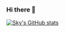 ### Hi there 👋
[![Sky's GitHub stats](https://github-readme-stats.vercel.app/api?username=SkyMing1024&show_icons=true&theme=radical&bg_color=DEG,#b61ab9,#c53d9f,#d65c84,#e17374,#e2776f,#ef8f5c)](http://skyming.xyz/)






<!--
**SkyMing1024/SkyMing1024** is a ✨ _special_ ✨ repository because its `README.md` (this file) appears on your GitHub profile.

Here are some ideas to get you started:

- 🔭 I’m currently working on ...
- 🌱 I’m currently learning ...
- 👯 I’m looking to collaborate on ...
- 🤔 I’m looking for help with ...
- 💬 Ask me about ...
- 📫 How to reach me: ...
- 😄 Pronouns: ...
- ⚡ Fun fact: ...
-->
